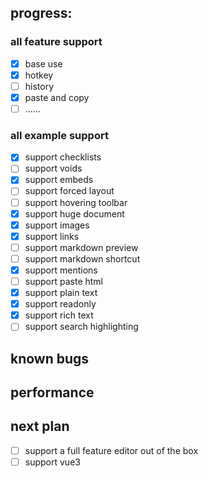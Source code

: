 ## progress:

### all feature support

- [x] base use
- [x] hotkey
- [ ] history
- [x] paste and copy
- [ ] ......

### all example support

- [x] support checklists
- [ ] support voids
- [x] support embeds
- [ ] support forced layout
- [ ] support hovering toolbar
- [x] support huge document
- [x] support images
- [x] support links
- [ ] support markdown preview
- [ ] support markdown shortcut
- [x] support mentions
- [ ] support paste html
- [x] support plain text
- [x] support readonly
- [x] support rich text
- [ ] support search highlighting

## known bugs


## performance


## next plan

- [ ] support a full feature editor out of the box
- [ ] support vue3
